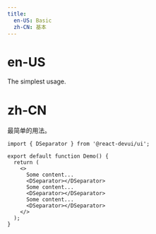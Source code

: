 ```yaml
---
title:
  en-US: Basic
  zh-CN: 基本
---
```


# en-US

The simplest usage.

# zh-CN

最简单的用法。

```tsx
import { DSeparator } from '@react-devui/ui';

export default function Demo() {
  return (
    <>
      Some content...
      <DSeparator></DSeparator>
      Some content...
      <DSeparator></DSeparator>
      Some content...
      <DSeparator></DSeparator>
    </>
  );
}
```
